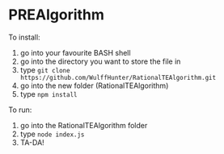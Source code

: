 # PREAlgorithm

To install:

1) go into your favourite BASH shell
2) go into the directory you want to store the file in
3) type `git clone https://github.com/WulffHunter/RationalTEAlgorithm.git`
4) go into the new folder (RationalTEAlgorithm)
5) type `npm install`

To run:

1) go into the RationalTEAlgorithm folder
2) type `node index.js`
3) TA-DA!
